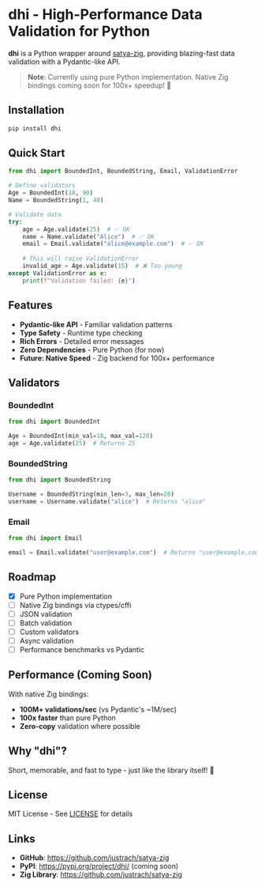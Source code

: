 # dhi - High-Performance Data Validation for Python

**dhi** is a Python wrapper around [satya-zig](https://github.com/justrach/satya-zig), providing blazing-fast data validation with a Pydantic-like API.

> **Note**: Currently using pure Python implementation. Native Zig bindings coming soon for 100x+ speedup! 🚀

## Installation

```bash
pip install dhi
```

## Quick Start

```python
from dhi import BoundedInt, BoundedString, Email, ValidationError

# Define validators
Age = BoundedInt(18, 90)
Name = BoundedString(1, 40)

# Validate data
try:
    age = Age.validate(25)  # ✅ OK
    name = Name.validate("Alice")  # ✅ OK
    email = Email.validate("alice@example.com")  # ✅ OK
    
    # This will raise ValidationError
    invalid_age = Age.validate(15)  # ❌ Too young
except ValidationError as e:
    print(f"Validation failed: {e}")
```

## Features

- **Pydantic-like API** - Familiar validation patterns
- **Type Safety** - Runtime type checking
- **Rich Errors** - Detailed error messages
- **Zero Dependencies** - Pure Python (for now)
- **Future: Native Speed** - Zig backend for 100x+ performance

## Validators

### BoundedInt

```python
from dhi import BoundedInt

Age = BoundedInt(min_val=18, max_val=120)
age = Age.validate(25)  # Returns 25
```

### BoundedString

```python
from dhi import BoundedString

Username = BoundedString(min_len=3, max_len=20)
username = Username.validate("alice")  # Returns "alice"
```

### Email

```python
from dhi import Email

email = Email.validate("user@example.com")  # Returns "user@example.com"
```

## Roadmap

- [x] Pure Python implementation
- [ ] Native Zig bindings via ctypes/cffi
- [ ] JSON validation
- [ ] Batch validation
- [ ] Custom validators
- [ ] Async validation
- [ ] Performance benchmarks vs Pydantic

## Performance (Coming Soon)

With native Zig bindings:
- **100M+ validations/sec** (vs Pydantic's ~1M/sec)
- **100x faster** than pure Python
- **Zero-copy** validation where possible

## Why "dhi"?

Short, memorable, and fast to type - just like the library itself! 🚀

## License

MIT License - See [LICENSE](../LICENSE) for details

## Links

- **GitHub**: https://github.com/justrach/satya-zig
- **PyPI**: https://pypi.org/project/dhi/ (coming soon)
- **Zig Library**: https://github.com/justrach/satya-zig
